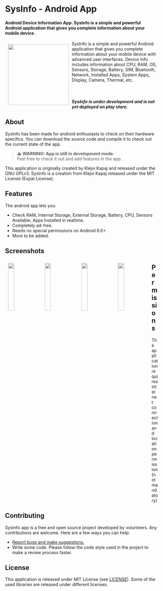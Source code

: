 

# SysInfo - Android  App 
#### Android Device Information App. SysInfo is a simple and powerful Android application that gives you complete information about your mobile device.

<img src="https://raw.githubusercontent.com/kl3jvi/sysinfo_app/main/app/src/main/ic_launcher-playstore.png" align="left"
width="200" hspace="10" vspace="10">

SysInfo is a simple and powerful Android application that gives you complete information about your mobile device with advanced user interfaces. Device Info includes information about CPU, RAM, OS, Sensors, Storage, Battery, SIM, Bluetooth, Network, Installed Apps, System Apps, Display, Camera, Thermal, etc.
<br><br><br>
##### SysInfo  is under development and is not yet deployed on play store.


## About

SysInfo has been made for android enthusiasts to check on their hardware specifics. You can download the source code and compile it to check out the current state of the app.
> **⚠ WARNING: App is still in development mode.**  
>Feel free to check it out and add features in the app.



This application is originally created by Klejvi Kapaj and released under the GNU GPLv3.
SysInfo is a creation from Klejvi Kapaj released under the MIT License (Expat License).

## Features

The android app lets you:
- Check RAM, Internal Storage, External Storage, Battery, CPU, Sensors Available, Apps Installed in realtime.
- Completely ad-free.
- Needs no special permissions on Android 6.0+.
- More to be added.

## Screenshots

[<img src="https://raw.githubusercontent.com/kl3jvi/sysinfo_app/main/images/sc_1.jpg" align="left"
width="20%"
    hspace="10" vspace="10">](/images/sc_1.jpg)
    
[<img src="https://raw.githubusercontent.com/kl3jvi/sysinfo_app/main/images/sc_2.jpg" align="left"
width="20%"
    hspace="10" vspace="10">](/images/sc_2.jpg)
    
[<img src="https://raw.githubusercontent.com/kl3jvi/sysinfo_app/main/images/sc_3.jpg" align="left"
width="20%"
    hspace="10" vspace="10">](/images/sc_3.jpg)
    
[<img src="https://raw.githubusercontent.com/kl3jvi/sysinfo_app/main/images/sc_4.jpg" align="left"
width="20%"
    hspace="10" vspace="10">](/images/sc_4.jpg)


## Permissions

The application requires internet connection and location permission (not mandatory)

## Contributing

SysInfo app is a free and open source project developed by volunteers. Any contributions are welcome. Here are a few ways you can help:
 * [Report bugs and make suggestions.](https://github.com/kl3jvi/sysinfo/issues)
 * Write some code. Please follow the code style used in the project to make a review process faster.

## License

This application is released under MIT License (see [LICENSE](LICENSE)).
Some of the used libraries are released under different licenses.

